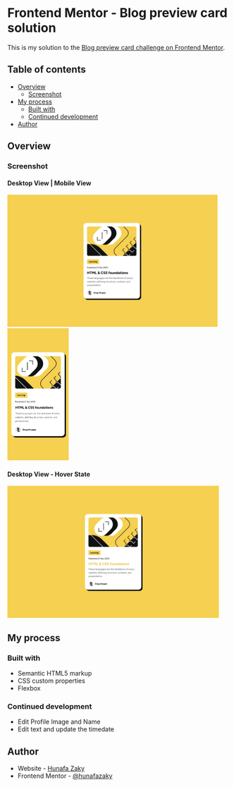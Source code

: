 # Frontend Mentor - Blog preview card solution

This is my solution to the [Blog preview card challenge on Frontend Mentor](https://www.frontendmentor.io/challenges/blog-preview-card-ckPaj01IcS).

## Table of contents

- [Overview](#overview)
  - [Screenshot](#screenshot)
- [My process](#my-process)
  - [Built with](#built-with)
  - [Continued development](#continued-development)
- [Author](#author)

## Overview

### Screenshot

#### Desktop View | Mobile View

<img src="./assets/images/overview-desktop.webp" height="300" style="margin-right:10px;"> <img src="./assets/images/overview-mobile.webp" height="300">

#### Desktop View - Hover State

<img src="./assets/images/overview-desktop-hover.webp" height="300" style="margin-right:10px;">

## My process

### Built with

- Semantic HTML5 markup
- CSS custom properties
- Flexbox


### Continued development

- Edit Profile Image and Name
- Edit text and update the timedate

## Author

- Website - [Hunafa Zaky](https://hunafazaky.github.io/)
- Frontend Mentor - [@hunafazaky](https://www.frontendmentor.io/profile/hunafazaky)
